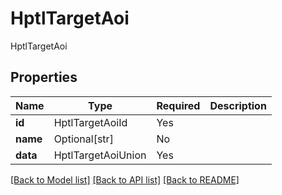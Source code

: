 # HptlTargetAoi

HptlTargetAoi

## Properties
| Name | Type | Required | Description |
| ------------ | ------------- | ------------- | ------------- |
**id** | HptlTargetAoiId | Yes |  |
**name** | Optional[str] | No |  |
**data** | HptlTargetAoiUnion | Yes |  |


[[Back to Model list]](../../../../README.md#models-v1-link) [[Back to API list]](../../../../README.md#apis-v1-link) [[Back to README]](../../../../README.md)
